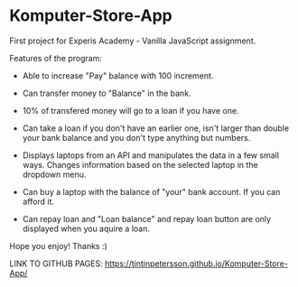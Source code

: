 # Komputer-Store-App

First project for Experis Academy - Vanilla JavaScript assignment.

Features of the program:

- Able to increase "Pay" balance with 100 increment.

- Can transfer money to "Balance" in the bank.

- 10% of transfered money will go to a loan if you have one.

- Can take a loan if you don't have an earlier one, isn't larger than double your bank balance and you don't type anything but numbers.

- Displays laptops from an API and manipulates the data in a few small ways. Changes information based on the selected laptop in the dropdown menu.

- Can buy a laptop with the balance of "your" bank account. If you can afford it.

- Can repay loan and "Loan balance" and repay loan button are only displayed when you aquire a loan.


Hope you enjoy! Thanks :)


LINK TO GITHUB PAGES: https://tintinpetersson.github.io/Komputer-Store-App/